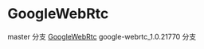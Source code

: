 # GoogleWebRtc
master 分支 [GoogleWebRtc](https://github.com/louisgeek/GoogleWebRtc)
google-webrtc_1.0.21770 分支


